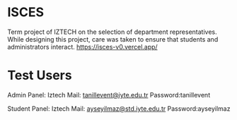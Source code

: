 # ISCES
Term project of IZTECH on the selection of department representatives. While designing this project, care was taken to ensure that students and administrators interact.
https://isces-v0.vercel.app/

# Test Users
Admin Panel:
Iztech Mail: tanillevent@iyte.edu.tr
Password:tanillevent

Student Panel:
Iztech Mail: ayseyilmaz@std.iyte.edu.tr
Password:ayseyilmaz

